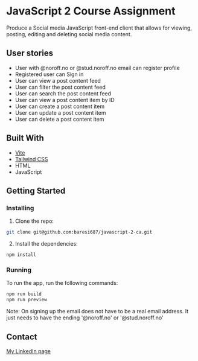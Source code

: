 # JavaScript 2 Course Assignment

Produce a Social media JavaScript front-end client that allows for viewing, posting, editing and deleting social media content.

## User stories

- User with @noroff.no or @stud.noroff.no email can register profile
- Registered user can Sign in
- User can view a post content feed
- User can filter the post content feed
- User can search the post content feed
- User can view a post content item by ID
- User can create a post content item
- User can update a post content item
- User can delete a post content item


## Built With

- [Vite](https://vitejs.dev/)
- [Tailwind CSS](https://tailwindcss.com/)
- HTML
- JavaScript

## Getting Started

### Installing

1. Clone the repo:

```bash
git clone git@github.com:baresi687/javascript-2-ca.git
```

2. Install the dependencies:

```
npm install
```

### Running

To run the app, run the following commands:

```bash
npm run build
npm run preview
```

Note: On signing up the email does not have to be a real email address.
It just needs to have the ending '@noroff.no' or '@stud.noroff.no'

## Contact

[My LinkedIn page](https://www.linkedin.com/in/hreinn-gylfason-b9a48521a/)



